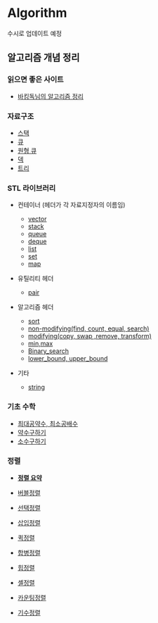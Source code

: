# Algorithm
수시로 업데이트 예정

## 알고리즘 개념 정리

### 읽으면 좋은 사이트

- [바킹독님의 알고리즘 정리](https://blog.encrypted.gg/category/강좌/실전%20알고리즘)

### 자료구조

- [스택](./algorithm_concept_note/stack.md)
- [큐](./algorithm_concept_note/Queue.md)
- [원형 큐](./algorithm_concept_note/circular_queue.md)
- [덱](./algorithm_concept_note/Deque.md)
- [트리](./algorithm_concept_note/tree.md)

### STL 라이브러리

* 컨테이너 (헤더가 각 자료지정자의 이름임)
  * [vector](./algorithm_concept_note/STL-Vector.md)  
  * [stack](./algorithm_concept_note/STL-stack.md)  
  * [queue](./algorithm_concept_note/STL-Queue.md)  
  * [deque](./algorithm_concept_note/STL-Deque.md)   
  * [list](./algorithm_concept_note/STL-list.md)  
  * [set](./algorithm_concept_note/STL-set.md)  
  * [map](./algorithm_concept_note/STL-map.md)  
 * 유틸리티 헤더
   
   * [pair](./algorithm_concept_note/STL-pair.md)  
* 알고리즘 헤더
  * [sort](./algorithm_concept_note/STL-sort.md)  
  * [non-modifying(find, count, equal, search)](./algorithm_concept_note/STL-non-modifying.md)  
  * [modifying(copy, swap ,remove, transform)](./algorithm_concept_note/STL-modifying.md)  
  * [min,max](./algorithm_concept_note/STL-min,max.md)  
  * [Binary_search](./algorithm_concept_note/STL-Binary_search.md)
  * [lower_bound, upper_bound](./algorithm_concept_note/STL-lowerupper.md)
* 기타
  * [string](./algorithm_concept_note/STL-string.md)  
  
  




### 기초 수학
* [최대공약수, 최소공배수](./algorithm_concept_note/최대공약수,최소공배수.md)  
* [약수구하기](./algorithm_concept_note/약수구하기.md)  
* [소수구하기](./algorithm_concept_note/소수구하기.md)  

### 정렬
* [**정렬 요약**](./algorithm_concept_note/img/정렬정리.png)  

* [버블정렬](./algorithm_concept_note/Bubble_sort.md)
* [선택정렬](./algorithm_concept_note/selection_sort.md)
* [삽입정렬](./algorithm_concept_note/Insertion_sort.md)
* [퀵정렬](./algorithm_concept_note/quick_sort.md)
* [합병정렬](./algorithm_concept_note/merge_sort.md)
* [힙정렬]()
* [셸정렬]()
* [카운팅정렬]()
* [기수정렬]()

